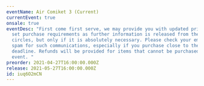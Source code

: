 ```yaml
---
eventName: Air Comiket 3 (Current)
currentEvent: true
onsale: true
eventDesc: "First come first serve, we may provide you with updated prices or
  set purchase requirements as further information is released from the doujin
  circles, but only if it is absolutely necessary. Please check your email and
  spam for such communications, especially if you purchase close to the
  deadline. Refunds will be provided for items that cannot be purchased at the
  event. "
preorder: 2021-04-27T16:00:00.000Z
release: 2021-05-27T16:00:00.000Z
id: iuq6O2mCN
---
```

